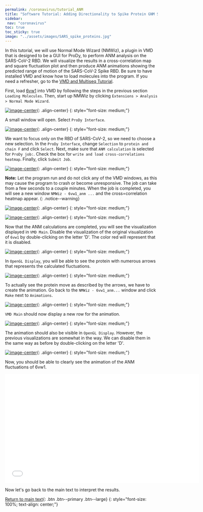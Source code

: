 ```yaml
---
permalink: /coronavirus/tutorial_ANM
title: "Software Tutorial: Adding Directionality to Spike Protein GNM Simulations Using ANM"
sidebar:
 nav: "coronavirus"
toc: true
toc_sticky: true
image: "../assets/images/SARS_spike_proteins.jpg"
---
```


In this tutorial, we will use Normal Mode Wizard (NMWiz), a plugin in VMD that is designed to be a GUI for ProDy, to perform ANM analysis on the SARS-CoV-2 RBD. We will visualize the results in a cross-correlation map and square fluctuation plot and then produce ANM animations showing the predicted range of motion of the SARS-CoV-2 Spike RBD. Be sure to have installed VMD and know how to load molecules into the program. If you need a refresher, go to the <a href="tutorial_multiseq" target="_blank">VMD and Multiseq Tutorial</a>.

First, load <a href="https://www.rcsb.org/structure/6vw1" target="_blank">6vw1</a> into VMD by following the steps in the previous section `Loading Molecules`. Then, start up NMWiz by clicking `Extensions > Analysis > Normal Mode Wizard`.

[![image-center](../assets/images/ANM1.png)](){: .align-center}
{: style="font-size: medium;"}

A small window will open. Select `ProDy Interface`.

[![image-center](../assets/images/ANM2.png)](){: .align-center}
{: style="font-size: medium;"}

We want to focus only on the RBD of SARS-CoV-2, so we need to choose a new selection. In the `ProDy Interface`, change `Selection` to `protein and chain F` and click `Select`. Next, make sure that `ANM calculation` is selected for `ProDy job:`. Check the box for `write and load cross-correlations heatmap`. Finally, click `Submit Job`.

[![image-center](../assets/images/ANM3.png)](){: .align-center}
{: style="font-size: medium;"}

**Note:** Let the program run and do not click any of the VMD windows, as this may cause the program to crash or become unresponsive. The job can take from a few seconds to a couple minutes. When the job is completed, you will see a new window `NMWiz - 6vw1_anm ...` and the cross=correlation heatmap appear.
{: .notice--warning}

[![image-center](../assets/images/ANM4.png)](){: .align-center}
{: style="font-size: medium;"}

[![image-center](../assets/images/ANM5.png)](){: .align-center}
{: style="font-size: medium;"}

Now that the ANM calculations are completed, you will see the visualization displayed in `VMD Main`. Disable the visualization of the original visualization of `6vw1` by double-clicking on the letter 'D'. The color red will represent that it is disabled.

[![image-center](../assets/images/ANM6.png)](){: .align-center}
{: style="font-size: medium;"}

In `OpenGL Display`, you will be able to see the protein with numerous arrows that represents the calculated fluctuations.

[![image-center](../assets/images/ANM7.png)](){: .align-center}
{: style="font-size: medium;"}

To actually see the protein move as described by the arrows, we have to create the animation. Go back to the `NMWiz - 6vw1_anm...` window and click `Make` next to `Animations`.

[![image-center](../assets/images/ANM8.png)](){: .align-center}
{: style="font-size: medium;"}

`VMD Main` should now display a new row for the animation.

[![image-center](../assets/images/ANM9.png)](){: .align-center}
{: style="font-size: medium;"}

The animation should also be visible in `OpenGL Display`. However, the previous visualizations are somewhat in the way. We can disable them in the same way as before by double-clicking on the letter 'D'.

[![image-center](../assets/images/ANM10.png)](){: .align-center}
{: style="font-size: medium;"}

Now, you should be able to clearly see the animation of the ANM fluctuations of 6vw1.

<center>
<iframe width="640" height="360" src="../assets/6vw1_chainF.mp4" frameborder="0" allowfullscreen></iframe>
</center>

Now let's go back to the main text to interpret the results.

[Return to main text](conclusion_part_2#anm-analysis-of-the-coronavirus-binding-domain){: .btn .btn--primary .btn--large}
{: style="font-size: 100%; text-align: center;"}
